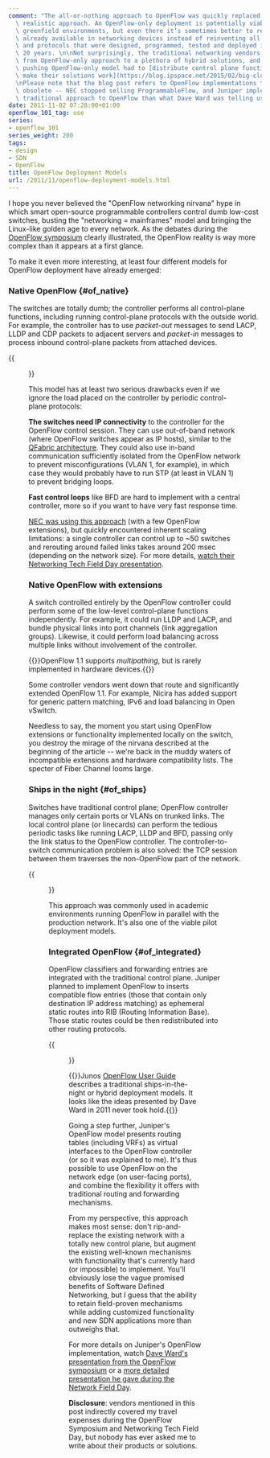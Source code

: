 ```yaml
---
comment: "The all-or-nothing approach to OpenFlow was quickly replaced with a more\
  \ realistic approach. An OpenFlow-only deployment is potentially viable in dedicated\
  \ greenfield environments, but even there it’s sometimes better to rely on functionality\
  \ already available in networking devices instead of reinventing all the features\
  \ and protocols that were designed, programmed, tested and deployed in the last\
  \ 20 years. \n\nNot surprisingly, the traditional networking vendors quickly moved\
  \ from OpenFlow-only approach to a plethora of hybrid solutions, and even the startups\
  \ pushing OpenFlow-only model had to [distribute control plane functionality to\
  \ make their solutions work](https://blog.ipspace.net/2015/02/big-cloud-fabric-scaling-openflow-fabric.html).\n\
  \nPlease note that the blog post refers to OpenFlow implementations that might be\
  \ obsolete -- NEC stopped selling ProgrammableFlow, and Juniper implemented a more\
  \ traditional approach to OpenFlow than what Dave Ward was telling us in 2011.\n"
date: 2011-11-02 07:28:00+01:00
openflow_101_tag: use
series:
- openflow_101
series_weight: 200
tags:
- design
- SDN
- OpenFlow
title: OpenFlow Deployment Models
url: /2011/11/openflow-deployment-models.html
---
```

I hope you never believed the "OpenFlow networking nirvana" hype in which smart open-source programmable controllers control dumb low-cost switches, busting the "networking = mainframes" model and bringing the Linux-like golden age to every network. As the debates during the [OpenFlow symposium](http://techfieldday.com/2011/openflow-symposium/) clearly illustrated, the OpenFlow reality is way more complex than it appears at a first glance.

To make it even more interesting, at least four different models for OpenFlow deployment have already emerged:
<!--more-->
### Native OpenFlow {#of_native}

The switches are totally dumb; the controller performs all control-plane functions, including running control-plane protocols with the outside world. For example, the controller has to use *packet-out* messages to send LACP, LLDP and CDP packets to adjacent servers and *packet-in* messages to process inbound control-plane packets from attached devices.

{{<figure src="https://upload.wikimedia.org/wikipedia/commons/thumb/f/f4/Two_of_the_Natives_of_New_Holland%2C_Advancing_to_Combat.jpg/406px-Two_of_the_Natives_of_New_Holland%2C_Advancing_to_Combat.jpg" caption="Source: [Wikimedia Commons](http://commons.wikimedia.org/wiki/File:Two_of_the_Natives_of_New_Holland,_Advancing_to_Combat.jpg)">}}

This model has at least two serious drawbacks even if we ignore the load placed on the controller by periodic control-plane protocols:

**The switches need IP connectivity** to the controller for the OpenFlow control session. They can use out-of-band network (where OpenFlow switches appear as IP hosts), similar to the [QFabric architecture](https://blog.ipspace.net/2011/09/qfabric-part-1-hardware-architecture.html). They could also use in-band communication sufficiently isolated from the OpenFlow network to prevent misconfigurations (VLAN 1, for example), in which case they would probably have to run STP (at least in VLAN 1) to prevent bridging loops.

**Fast control loops** like BFD are hard to implement with a central controller, more so if you want to have very fast response time.

[NEC was using this approach](http://networkingnerd.net/2011/11/01/nec-network-field-day-2/) (with a few OpenFlow extensions), but quickly encountered inherent scaling limitations: a single controller can control up to \~50 switches and rerouting around failed links takes around 200 msec (depending on the network size). For more details, [watch their Networking Tech Field Day presentation](http://techfieldday.com/2011/nec-presents-networking-tech-field-day-2/).

### Native OpenFlow with extensions

A switch controlled entirely by the OpenFlow controller could perform some of the low-level control-plane functions independently. For example, it could run LLDP and LACP, and bundle physical links into port channels (link aggregation groups). Likewise, it could perform load balancing across multiple links without involvement of the controller.

{{<note>}}OpenFlow 1.1 supports *multipathing*, but is rarely implemented in hardware devices.{{</note>}}

Some controller vendors went down that route and significantly extended OpenFlow 1.1. For example, Nicira has added support for generic pattern matching, IPv6 and load balancing in Open vSwitch.

Needless to say, the moment you start using OpenFlow extensions or functionality implemented locally on the switch, you destroy the mirage of the nirvana described at the beginning of the article -- we're back in the muddy waters of incompatible extensions and hardware compatibility lists. The specter of Fiber Channel looms large.

### Ships in the night {#of_ships}

Switches have traditional control plane; OpenFlow controller manages only certain ports or VLANs on trunked links. The local control plane (or linecards) can perform the tedious periodic tasks like running LACP, LLDP and BFD, passing only the link status to the OpenFlow controller. The controller-to-switch communication problem is also solved: the TCP session between them traverses the non-OpenFlow part of the network.

{{<figure src="http://upload.wikimedia.org/wikipedia/commons/thumb/d/d4/Troitsky_bridge_at_night_with_ship.jpg/320px-Troitsky_bridge_at_night_with_ship.jpg" caption="Source: [Wikimedia Commons](http://commons.wikimedia.org/wiki/File:Troitsky_bridge_at_night_with_ship.jpg)">}}

This approach was commonly used in academic environments running OpenFlow in parallel with the production network. It's also one of the viable pilot deployment models.

### Integrated OpenFlow {#of_integrated}

OpenFlow classifiers and forwarding entries are integrated with the traditional control plane. Juniper planned to implement OpenFlow to inserts compatible flow entries (those that contain only destination IP address matching) as ephemeral static routes into RIB (Routing Information Base). Those static routes could be then redistributed into other routing protocols.

{{<figure src="/2011/11/s320-Juniper_OpenFlow.png" caption="Source: [Juniper\'s presentation @ OpenFlow Symposium](http://static.techfieldday.com/wp-content/uploads/2011/10/jnpr-dward.pdf)">}}

{{<note warn>}}Junos [OpenFlow User Guide](https://www.juniper.net/documentation/us/en/software/junos/sdn-openflow/index.html) describes a traditional ships-in-the-night or hybrid deployment models. It looks like the ideas presented by Dave Ward in 2011 never took hold.{{</note>}}

Going a step further, Juniper's OpenFlow model presents routing tables (including VRFs) as virtual interfaces to the OpenFlow controller (or so it was explained to me). It's thus possible to use OpenFlow on the network edge (on user-facing ports), and combine the flexibility it offers with traditional routing and forwarding mechanisms.

From my perspective, this approach makes most sense: don't rip-and-replace the existing network with a totally new control plane, but augment the existing well-known mechanisms with functionality that's currently hard (or impossible) to implement. You'll obviously lose the vague promised benefits of Software Defined Networking, but I guess that the ability to retain field-proven mechanisms while adding customized functionality and new SDN applications more than outweighs that.

For more details on Juniper's OpenFlow implementation, watch [Dave Ward's presentation from the OpenFlow symposium](http://techfieldday.com/2011/openflow-presentations-bigswitch-brocade-cisco-nec-juniper/) or a [more detailed presentation he gave during the Network Field Day](http://techfieldday.com/2011/juniper-presents-networking-field-day-2/).

**Disclosure**: vendors mentioned in this post indirectly covered my travel expenses during the OpenFlow Symposium and Networking Tech Field Day, but nobody has ever asked me to write about their products or solutions.